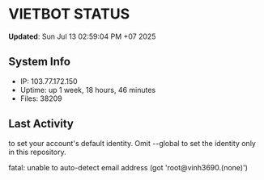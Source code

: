 # VIETBOT STATUS
**Updated**: Sun Jul 13 02:59:04 PM +07 2025

## System Info
- IP: 103.77.172.150
- Uptime: up 1 week, 18 hours, 46 minutes
- Files: 38209

## Last Activity

to set your account's default identity.
Omit --global to set the identity only in this repository.

fatal: unable to auto-detect email address (got 'root@vinh3690.(none)')
